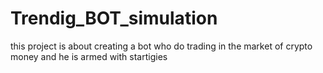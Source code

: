 # Trendig_BOT_simulation
this project is about creating a bot who do trading in the market of crypto money and he is armed with startigies   
